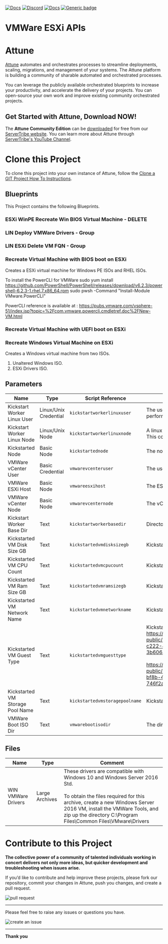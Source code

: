 



[![Docs](https://img.shields.io/badge/docs-latest-brightgreen.svg)](http://doc.servertribe.com)
[![Discord](https://img.shields.io/discord/844971127703994369)](http://discord.servertribe.com)
[![Docs](https://img.shields.io/badge/videos-watch-brightgreen.svg)](https://www.youtube.com/@servertribe)
[![Generic badge](https://img.shields.io/badge/download-latest-brightgreen.svg)](https://www.servertribe.com/community-edition/)

# VMWare ESXi APIs






# Attune

[Attune](https://www.servertribe.com/)
automates and orchestrates processes to streamline deployments, scaling,
migrations, and management of your systems. The Attune platform is building a
community of sharable automated and orchestrated processes.

You can leverage the publicly available orchestrated blueprints to increase
your productivity, and accelerate the delivery of your projects. You can
open-source your own work and improve existing community orchestrated projects.

## Get Started with Attune, Download NOW!

The **Attune Community Edition** can be
[downloaded](https://www.servertribe.com/comunity-edition/)
for free from our
[ServerTribe website](https://www.servertribe.com/comunity-edition/).
You can learn more about Attune through
[ServerTribe's YouTube Channel](https://www.youtube.com/@servertribe).







# Clone this Project

To clone this project into your own instance of Attune, follow the
[Clone a GIT Project How To Instructions](https://servertribe-attune.readthedocs.io/en/latest/howto/design_workspace/clone_project.html).




## Blueprints

This Project contains the following Blueprints.



### ESXi WinPE Recreate Win BIOS Virtual Machine - DELETE


### LIN Deploy VMWare Drivers - Group


### LIN ESXi Delete VM FQN - Group


### Recreate Virtual Machine with BIOS boot on ESXi

Creates a ESXi virtual machine for Windows PE ISOs and RHEL ISOs.

To install the PowerCLI for VMWare
sudo yum install https://github.com/PowerShell/PowerShell/releases/download/v6.2.3/powershell-6.2.3-1.rhel.7.x86_64.rpm
sudo pwsh -Command "Install-Module VMware.PowerCLI"

PowerCLI reference is available at : 
https://pubs.vmware.com/vsphere-51/index.jsp?topic=%2Fcom.vmware.powercli.cmdletref.doc%2FNew-VM.html

### Recreate Virtual Machine with UEFI boot on ESXi


### Recreate Windows Virtual Machine on ESXi

Creates a Windows virtual machine from two ISOs.
1. Unaltered Windows ISO.
2. ESXi Drivers ISO.




## Parameters


| Name | Type | Script Reference | Comment |
| ---- | ---- | ---------------- | ------- |
| Kickstart Worker Linux User | Linux/Unix Credential | `kickstartworkerlinuxuser` | The user on a linux device used to connect to another device or perform tasks. This could be the device that Attune is running on. |
| Kickstart Worker Linux Node | Linux/Unix Node | `kickstartworkerlinuxnode` | A linux device used to connect to another device or perform tasks. This could be the device that Attune is running on. |
| Kickstarted Node | Basic Node | `kickstartednode` | The node being kickstarted. |
| VMWare vCenter User | Basic Credential | `vmwarevcenteruser` | The user to connect to vCenter. |
| VMWare ESXi Host | Basic Node | `vmwareesxihost` | The ESXi Host details. |
| VMWare vCenter Node | Basic Node | `vmwarevcenternode` | The vCenter Node details. |
| Kickstart Worker Base Dir | Text | `kickstartworkerbasedir` | Directory for storing kickstart files, eg: "~/kickstart". |
| Kickstarted VM Disk Size GB | Text | `kickstartedvmdisksizegb` | Kickstarted VM Disk Size GB. |
| Kickstarted VM CPU Count | Text | `kickstartedvmcpucount` | Kickstarted VM CPU Count. |
| Kickstarted VM Ram Size GB | Text | `kickstartedvmramsizegb` | Kickstarted VM Ram Size GB. |
| Kickstarted VM Network Name | Text | `kickstartedvmnetworkname` | Kickstarted vSphere VM Network Name. |
| Kickstarted VM Guest Type | Text | `kickstartedvmguesttype` | Kickstarted VM vSphere Guest Type.<br>https://vdc-download.vmware.com/vmwb-repository/dcr-public/8946c1b6-2861-4c12-a45f-f14ae0d3b1b9/a5b8094c-c222-4307-9399-3b606a04af55/vim.vm.GuestOsDescriptor.GuestOsIdentifier.html<br><br>https://vdc-download.vmware.com/vmwb-repository/dcr-public/da47f910-60ac-438b-8b9b-6122f4d14524/16b7274a-bf8b-4b4c-a05e-746f2aa93c8c/doc/vim.vm.GuestOsDescriptor.GuestOsIdentifier.html |
| Kickstarted VM Storage Pool Name | Text | `kickstartedvmstoragepoolname` | Kickstarted VM vSphere Storage Pool Name. |
| VMWare Boot ISO Dir | Text | `vmwarebootisodir` | The directory of where the kickstart ISOs are copied to on vSPhere. |




## Files

| Name | Type | Comment |
| ---- | ---- | ------- |
| WIN VMWare Drivers | Large Archives | These drivers are compatible with Windows 10 and Windows Server 2016 Std.<br><br>To obtain the files required for this archive, create a new Windows Server 2016 VM, install the VMWare Tools, and zip up the directory C:\Program Files\Common Files\VMware\Drivers |






# Contribute to this Project

**The collective power of a community of talented individuals working in
concert delivers not only more ideas, but quicker development and
troubleshooting when issues arise.**

If you’d like to contribute and help improve these projects, please fork our
repository, commit your changes in Attune, push you changes, and create a
pull request.

<img src="https://www.servertribe.com/wp-content/uploads/2023/02/Attune-pull-request-01.png" alt="pull request"/>

---

Please feel free to raise any issues or questions you have.

<img src="https://www.servertribe.com/wp-content/uploads/2023/02/Attune-get-help-02.png" alt="create an issue"/>


---

**Thank you**
